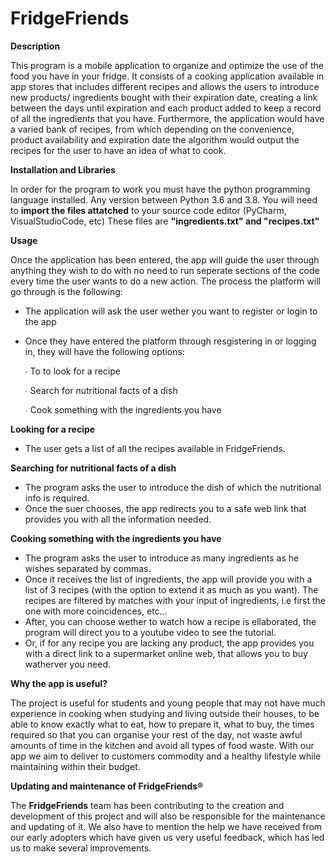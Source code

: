 # FridgeFriends
**Description**

This program is a mobile application to organize and optimize the use of the food you have in your fridge. It consists of a cooking application available in app stores that includes different recipes and allows the users to introduce new products/ ingredients bought with their expiration date, creating a link between the days until expiration and each product added to keep a record of all the ingredients that you have. Furthermore, the application would have a varied bank of recipes, from which depending on the convenience, product availability and expiration date the algorithm would output the recipes for the user to have an idea of what to cook.

**Installation and Libraries**

In order for the program to work you must have the python programming language installed. Any version between Python 3.6 and 3.8.
You will need to **import the files attatched** to your source code editor (PyCharm, VisualStudioCode, etc)
These files are **"ingredients.txt" and "recipes.txt"**

**Usage**

Once the application has been entered, the app will guide the user through anything they wish to do with no need to run seperate sections of the code every time the user wants to do a new action. The process the platform will go through is the following:

- The application will ask the user wether you want to register or login to the app

- Once they have entered the platform through resgistering in or logging in, they will have the following options:

    ∙ To to look for a recipe 
  
    ∙ Search for nutritional facts of a dish
  
    ∙ Cook something with the ingredients you have

**Looking for a recipe**

- The user gets a list of all the recipes available in FridgeFriends.


**Searching for nutritional facts of a dish**

- The program asks the user to introduce the dish of which the nutritional info is required.
- Once the suer chooses, the app redirects you to a safe web link that provides you with all the information needed.

**Cooking something with the ingredients you have**

- The program asks the user to introduce as many ingredients as he wishes separated by commas.
- Once it receives the list of ingredients, the app will provide you with a list of 3 recipes (with the option to extend it as much as you want). The recipes are filtered by matches with your input of ingredients, i.e first the one with more coincidences, etc...
- After, you can choose wether to watch how a recipe is ellaborated, the program will direct you to a youtube video to see the tutorial.
- Or, if for any recipe you are lacking any product, the app provides you with a direct link to a supermarket online web, that allows you to buy watherver you need. 

**Why the app is useful?**

The project is useful for students and young people that may not have much experience in cooking when studying and living outside their houses, to be able to know exactly what to eat, how to prepare it, what to buy, the times required so that you can organise your rest of the day, not waste awful amounts of time in the kitchen and avoid all types of food waste. With our app we aim to deliver to customers commodity and a healthy lifestyle while maintaining within their budget. 

**Updating and maintenance of FridgeFriends®**

The **FridgeFriends** team has been contributing to the creation and development of this project and will also be responsible for the maintenance and updating of it. We also have to mention the help we have received from our early adopters which have given us very useful feedback, which has led us to make several improvements. 
